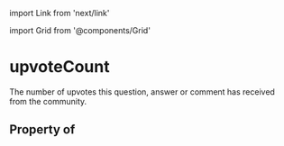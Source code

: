 import Link from 'next/link'
  
import Grid from '@components/Grid'

# upvoteCount

The number of upvotes this question, answer or comment has received from the community.

## Property of



